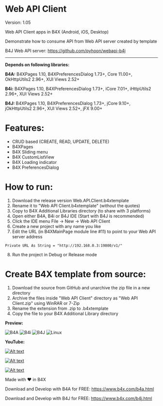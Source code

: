 # Web API Client
Version: 1.05

Web API Client apps in B4X (Android, iOS, Desktop)

Demonstrate how to consume API from Web API server created by template

B4J Web API server: https://github.com/pyhoon/webapi-b4j

---

**Depends on following libraries:** 

**B4A:** B4XPages 1.10, B4XPreferencesDialog 1.73+, Core 11.00+, OkHttpUtils2 2.96+, XUI Views 2.52+

**B4i:** B4XPages 1.10, B4XPreferencesDialog 1.73+, iCore 7.01+, iHttpUtils2 2.96+, XUI Views 2.52+

**B4J:** B4XPages 1.10, B4XPreferencesDialog 1.73+, jCore 9.10+, jOkHttpUtils2 2.96+, XUI Views 2.52+, jFX 9.00+

# Features:
- CRUD based (CREATE, READ, UPDATE, DELETE)
- B4XPages
- B4X Sliding menu
- B4X CustomListView
- B4X Loading indicator
- B4X PreferencesDialog

# How to run:
1. Download the release version Web.API.Client.b4xtemplate
2. Rename it to "Web API Client.b4xtemplate" (without the quotes)
3. Copy to B4X Additional Libraries directory (to share with 3 platforms)
4. Open either B4A, B4i or B4J IDE (Start with B4J is recommended)
5. Click the IDE menu File -> New -> Web API Client
6. Create a new project with any name you like
7. Edit the URL (in B4XMainPage module line #11) to point to your Web API server address
```
Private URL As String = "http://192.168.0.3:19800/v1/"
```
8. Run the project in Debug or Release mode

# Create B4X template from source:
1. Download the source from GitHub and unarchive the zip file in a new directory
2. Archive the files inside "Web API Client" directory as "Web API Client.zip" using WinRAR or 7-Zip
3. Rename the extension from .zip to .b4xtemplate
4. Copy the file to your B4X Additional Library directory

**Preview:**

<img src="https://github.com/pyhoon/webapi-client-b4x/raw/main/Preview/B4A.png" title="B4A" />
<img src="https://github.com/pyhoon/webapi-client-b4x/raw/main/Preview/B4i.png" title="B4i" />
<img src="https://github.com/pyhoon/webapi-client-b4x/raw/main/Preview/B4J.png" title="B4J" />
<img src="https://github.com/pyhoon/webapi-client-b4x/raw/main/Preview/ubuntu-desktop.png" title="Linux" />

**YouTube:**

[![Alt text](https://img.youtube.com/vi/3wydFKQmbp0/0.jpg)](https://youtu.be/3wydFKQmbp0)

[![Alt text](https://img.youtube.com/vi/YplEEQhUQ4Q/0.jpg)](https://youtu.be/YplEEQhUQ4Q)

[![Alt text](https://img.youtube.com/vi/p6d4P5tT6_0/0.jpg)](https://youtu.be/p6d4P5tT6_0)

Made with ❤ in B4X

Download and Develop with B4A for FREE: https://www.b4x.com/b4a.html

Download and Develop with B4J for FREE: https://www.b4x.com/b4j.html
